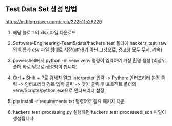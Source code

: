 ## Test Data Set 생성 방법

https://m.blog.naver.com/iireh/222511526229

1. 해당 블로그의 xlsx 파일 다운로드

2. Software-Engineering-Team5/data/hackers_test 폴더에 hackers_test_raw 의 이름과 csv 파일 형태로 저장(utf-8가 아닌 그냥으로, 경고창 모두 무시, 계속)

3. powershell에서 python -m venv venv 명령어 입력하여 가상 환경 생성 (최상위 폴더 바로 밑으로 생성되야 합니다)

4. Ctrl + Shift + P로 검색창 열고 interpreter 입력 -> Python: 인터프리터 설정 클릭 -> 인터프리터 경로 입력 클릭 -> 찾기 클릭 후 프로젝트 폴더의 venv/Scripts/python.exe으로 인터프리터 설정

5. pip install -r requirements.txt 명령어로 필요 패키지 다운

6. hackers_test_processing.py 실행하면 hackers_test_processed.json 파일이 생성됩니다
